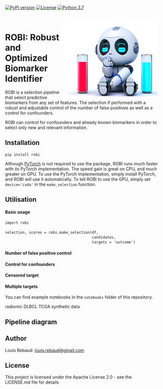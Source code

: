 [![PyPI version](https://badge.fury.io/py/robi.svg)](https://badge.fury.io/py/robi)
[![License](https://img.shields.io/badge/License-Apache_2.0-blue.svg)](https://opensource.org/licenses/Apache-2.0)
[![Python 3.7](https://img.shields.io/badge/python-3.7--3.10-blue)](https://www.python.org/downloads/release/python-360/)

<h1>
  <img align="right" height="250" src="./img/logo.png">
   <br> ROBI: Robust and Optimized Biomarker Identifier
</h1>

ROBI is a selection pipeline that select predictive biomarkers from any set of features.
The selection if performed with a robust and adjustable control of the number of false positives as well as a
control for confounders.

ROBI can control for confounders and already known biomarkers in order to select only new and relevant information.

## Installation

```shell
pip install robi
```

Although [PyTorch](https://pytorch.org/get-started/locally/) is not required to use the package, ROBI runs much faster
with its PyTorch implementation. The speed gain is great on CPU, and much greater on GPU.
To use the PyTorch implementation, simply install PyTorch, and ROBI will use it automatically.
To tell ROBI to use the GPU, simply set `device='cuda'` in the `make_selection` function.

## Utilisation


#### Basic usage
```shell
import robi

selection, scores = robi.make_selection(df,
                                        candidates,
                                        targets = 'outcome')
```

#### Number of false positive control

#### Control for confounders

#### Censored target

#### Multiple targets

You can find example notebooks in the `notebooks` folder of this repository.

radiomic DLBCL
TCGA
synthetic data


## Pipeline diagram


## Author

Louis Rebaud: [louis.rebaud@gmail.com](mailto:louis.rebaud@gmail.com)


## License

This project is licensed under the Apache License 2.0 - see the LICENSE.md file for details
